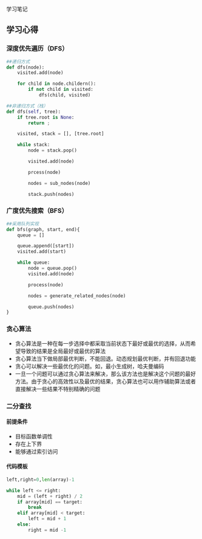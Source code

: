 学习笔记
## 学习心得
### 深度优先遍历（DFS）
```python
##递归方式
def dfs(node):
	visited.add(node)

	for child in node.childern():
		if not child in visited:
			dfs(child, visited)

##非递归方式（栈）
def dfs(self, tree):
	if tree.root is None:
		return ;

	visited, stack = [], [tree.root]

	while stack:
		node = stack.pop()

		visited.add(node)

		prcess(node)

		nodes = sub_nodes(node)

		stack.push(nodes)
```
### 广度优先搜索（BFS）
```python
##采用队列实现
def bfs(graph, start, end){
	queue = []

	queue.append([start])
	visited.add(start)

	while queue:
		node = queue.pop()
		visited.add(node)

		process(node)

		nodes = generate_related_nodes(node)

		queue.push(nodes)
}
```
### 贪心算法
* 贪心算法是一种在每一步选择中都采取当前状态下最好或最优的选择，从而希望导致的结果是全局最好或最优的算法
* 贪心算法当下做局部最优判断，不能回退。动态规划最优判断，并有回退功能
* 贪心可以解决一些最优化的问题。如，最小生成树，哈夫曼编码
* 一旦一个问题可以通过贪心算法来解决，那么该方法也是解决这个问题的最好方法。由于贪心的高效性以及最优的结果，贪心算法也可以用作辅助算法或者直接解决一些结果不特别精确的问题

### 二分查找
#### 前提条件
* 目标函数单调性
* 存在上下界
* 能够通过索引访问

#### 代码模板
```python
left,right=0,len(array)-1

while left <= right:
	mid = (left + right) / 2
	if array[mid] == target:
		break
	elif array[mid] < target:
		left = mid + 1
	else:
		right = mid -1
```